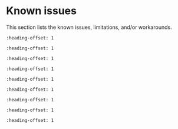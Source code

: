 # Known issues

This section lists the known issues, limitations, and/or workarounds.


```{include} ../topics/new_project_wizard_compile_failure.md
:heading-offset: 1
```

```{include} ../topics/mcux_config_tool_not_well_supported_by_sdk.md
:heading-offset: 1
```

```{include} ../topics/cloned_project_cannot_build_issue.md
:heading-offset: 1
```

```{include} ../topics/maximum_file_path_length_in_windows_7_operating_sy.md
:heading-offset: 1
```

```{include} ../topics/romapi_flexspi_example_not_working.md
:heading-offset: 1
```

```{include} ../topics/hello_world_virtual_com.md
:heading-offset: 1
```

```{include} ../topics/limitations_when_creating_a_new_freertos_based_c_c_project.md
:heading-offset: 1
```

```{include} ../topics/gpio_toggle_operation.md
:heading-offset: 1
```

```{include} ../topics/el2go_agent_demo_wifi.md
:heading-offset: 1
```

